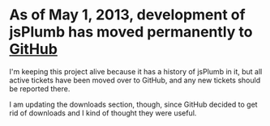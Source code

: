 # As of May 1, 2013, development of jsPlumb has moved permanently to [GitHub](https://github.com/sporritt/jsPlumb) #


I'm keeping this project alive because it has a history of jsPlumb in it, but all active tickets have been moved over to GitHub, and any new tickets should be reported there.

I am updating the downloads section, though, since GitHub decided to get rid of downloads and I kind of thought they were useful.